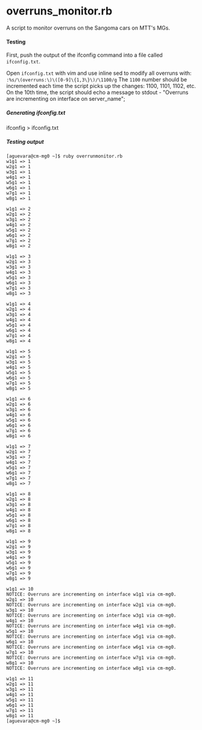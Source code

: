 # overruns_monitor.rb
A script to monitor overruns on the Sangoma cars on MTT's MGs.

#### Testing
First, push the output of the ifconfig command into a file called `ifconfig.txt`. 

Open `ifconfig.txt` with vim and use inline sed to modify all overruns with: `:%s/\(overruns:\)\([0-9]\{1,3\}\)/\1100/g`
The `1100` number should be incremented each time the script picks up the changes: 1100, 1101, 1102, etc. On the 10th time, the script should echo a message to stdout - "Overruns are incrementing on interface on server_name";

##### Generating ifconfig.txt
ifconfig > ifconfig.txt

##### Testing output
```
[aguevara@cm-mg0 ~]$ ruby overrunmonitor.rb
w1g1 => 1
w2g1 => 1
w3g1 => 1
w4g1 => 1
w5g1 => 1
w6g1 => 1
w7g1 => 1
w8g1 => 1

w1g1 => 2
w2g1 => 2
w3g1 => 2
w4g1 => 2
w5g1 => 2
w6g1 => 2
w7g1 => 2
w8g1 => 2

w1g1 => 3
w2g1 => 3
w3g1 => 3
w4g1 => 3
w5g1 => 3
w6g1 => 3
w7g1 => 3
w8g1 => 3

w1g1 => 4
w2g1 => 4
w3g1 => 4
w4g1 => 4
w5g1 => 4
w6g1 => 4
w7g1 => 4
w8g1 => 4

w1g1 => 5
w2g1 => 5
w3g1 => 5
w4g1 => 5
w5g1 => 5
w6g1 => 5
w7g1 => 5
w8g1 => 5

w1g1 => 6
w2g1 => 6
w3g1 => 6
w4g1 => 6
w5g1 => 6
w6g1 => 6
w7g1 => 6
w8g1 => 6

w1g1 => 7
w2g1 => 7
w3g1 => 7
w4g1 => 7
w5g1 => 7
w6g1 => 7
w7g1 => 7
w8g1 => 7

w1g1 => 8
w2g1 => 8
w3g1 => 8
w4g1 => 8
w5g1 => 8
w6g1 => 8
w7g1 => 8
w8g1 => 8

w1g1 => 9
w2g1 => 9
w3g1 => 9
w4g1 => 9
w5g1 => 9
w6g1 => 9
w7g1 => 9
w8g1 => 9

w1g1 => 10
NOTICE: Overruns are incrementing on interface w1g1 via cm-mg0.
w2g1 => 10
NOTICE: Overruns are incrementing on interface w2g1 via cm-mg0.
w3g1 => 10
NOTICE: Overruns are incrementing on interface w3g1 via cm-mg0.
w4g1 => 10
NOTICE: Overruns are incrementing on interface w4g1 via cm-mg0.
w5g1 => 10
NOTICE: Overruns are incrementing on interface w5g1 via cm-mg0.
w6g1 => 10
NOTICE: Overruns are incrementing on interface w6g1 via cm-mg0.
w7g1 => 10
NOTICE: Overruns are incrementing on interface w7g1 via cm-mg0.
w8g1 => 10
NOTICE: Overruns are incrementing on interface w8g1 via cm-mg0.

w1g1 => 11
w2g1 => 11
w3g1 => 11
w4g1 => 11
w5g1 => 11
w6g1 => 11
w7g1 => 11
w8g1 => 11
[aguevara@cm-mg0 ~]$  
```
